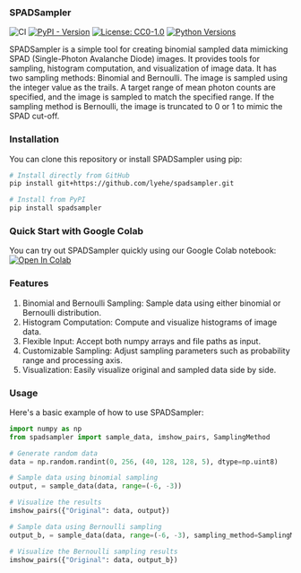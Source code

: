 ### SPADSampler
![CI](https://github.com/lyehe/spadsampler/workflows/CI/badge.svg)
[![PyPI - Version](https://img.shields.io/pypi/v/spadsampler)](https://pypi.org/project/spadsampler/)
[![License: CC0-1.0](https://img.shields.io/badge/License-CC0_1.0-lightgrey.svg)](http://creativecommons.org/publicdomain/zero/1.0/)
[![Python Versions](https://img.shields.io/pypi/pyversions/spadsampler.svg)](https://pypi.org/project/spadsampler/)

SPADSampler is a simple tool for creating binomial sampled data mimicking SPAD (Single-Photon Avalanche Diode) images. It provides tools for sampling, histogram computation, and visualization of image data. It has two sampling methods: Binomial and Bernoulli. The image is sampled using the integer value as the trails. A target range of mean photon counts are specified, and the image is sampled to match the specified range. If the sampling method is Bernoulli, the image is truncated to 0 or 1 to mimic the SPAD cut-off.

### Installation

You can clone this repository or install SPADSampler using pip:

```bash
# Install directly from GitHub
pip install git+https://github.com/lyehe/spadsampler.git

# Install from PyPI
pip install spadsampler
```

### Quick Start with Google Colab

You can try out SPADSampler quickly using our Google Colab notebook:
[![Open In Colab](https://colab.research.google.com/assets/colab-badge.svg)](https://githubtocolab.com/lyehe/spadsampler/blob/master/examples.ipynb)

### Features

1. Binomial and Bernoulli Sampling: Sample data using either binomial or Bernoulli distribution.
2. Histogram Computation: Compute and visualize histograms of image data.
3. Flexible Input: Accept both numpy arrays and file paths as input.
4. Customizable Sampling: Adjust sampling parameters such as probability range and processing axis.
5. Visualization: Easily visualize original and sampled data side by side.

### Usage

Here's a basic example of how to use SPADSampler:

```python
import numpy as np
from spadsampler import sample_data, imshow_pairs, SamplingMethod

# Generate random data
data = np.random.randint(0, 256, (40, 128, 128, 5), dtype=np.uint8)

# Sample data using binomial sampling
output, = sample_data(data, range=(-6, -3))

# Visualize the results
imshow_pairs({"Original": data, output})

# Sample data using Bernoulli sampling
output_b, = sample_data(data, range=(-6, -3), sampling_method=SamplingMethod.BERNOULLI)

# Visualize the Bernoulli sampling results
imshow_pairs({"Original": data, output_b})
```
